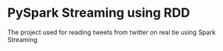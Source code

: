 # PySpark Streaming using RDD
The project used for reading tweets from twitter on real tie using Spark Streaming
